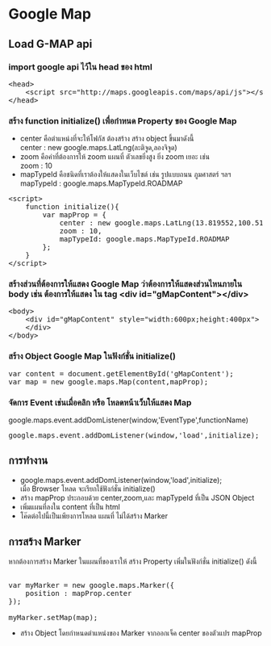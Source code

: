 # Google Map
## Load G-MAP api
### import google api ไว้ใน head ของ html
<pre>
&lt;head>
    &lt;script src="http://maps.googleapis.com/maps/api/js">&lt;/script>
&lt;/head>
</pre>
### สร้าง function initialize() เพื่อกำหนด Property ของ Google Map
* center คือตำแหน่งที่จะให้โฟกัส ต้องสร้าง สร้าง object ขึ้นมาดังนี้
<br/>center : new google.maps.LatLng(ละติจูด,ลองจิจูด)
* zoom คือค่าที่ต้องการให้ zoom แผนที่ ตัวเลขยิ่งสูง ยิ่ง zoom เยอะ เช่น <br/>
zoom : 10
* mapTypeId คือชนิดที่เราต้องให้แสดงในเว็บไซต์ เช่น รูปแบบถนน ภูมศาสตร์ ฯลฯ <br/>
mapTypeId : google.maps.MapTypeId.ROADMAP
<pre>
&lt;script>
    function initialize(){
        var mapProp = {
            center : new google.maps.LatLng(13.819552,100.514812),
            zoom : 10,
            mapTypeId: google.maps.MapTypeId.ROADMAP
        };
    }
&lt;/script>
</pre>
### สร้างส่วนที่ต้องการให้แสดง Google Map ว่าต้องการให้แสดงส่วนไหนภายใน body เช่น ต้องการให้แสดง ใน tag &lt;div id="gMapContent">&lt;/div>


<pre>
&lt;body>
    &lt;div id="gMapContent" style="width:600px;height:400px">
    &lt;/div>
&lt;/body>
</pre>

### สร้าง Object Google Map ในฟังก์ชั่น initialize()
<pre>
var content = document.getElementById('gMapContent');
var map = new google.maps.Map(content,mapProp);
</pre>
### จัดการ Event เช่นเมื่อคลิก หรือ โหลดหน้าเว็บให้แสดง Map
google.maps.event.addDomListener(window,'EventType',functionName)
<pre>
google.maps.event.addDomListener(window,'load',initialize);
</pre>

## การทำงาน
* google.maps.event.addDomListener(window,'load',initialize);<br/>
เมื่อ Browser โหลด จะเรียกใช้ฟังก์ชั่น initialize() 
* สร้าง mapProp ประกอบด้วย center,zoom,และ mapTypeId ที่เป็น JSON Object
* เพิ่มแผนที่ลงใน content ที่เป็น html
* โค๊ดต่อไปนี้เป็นเพียงการโหลด แผนที่ ไม่ได้สร้าง Marker

## การสร้าง Marker
หากต้องการสร้าง Marker ในแผนที่ของเราให้ สร้าง Property เพิ่มในฟังก์ชั่น initialize() ดังนี้
<pre>

var myMarker = new google.maps.Marker({
    position : mapProp.center
});

myMarker.setMap(map);
</pre>
* สร้าง Object โดยกำหนดตำแหน่งของ Marker จากออกเจ็ค center ของตัวแปร mapProp